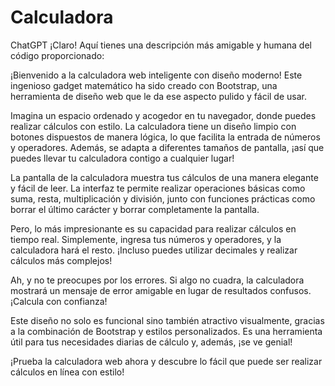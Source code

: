 # Calculadora


ChatGPT
¡Claro! Aquí tienes una descripción más amigable y humana del código proporcionado:

¡Bienvenido a la calculadora web inteligente con diseño moderno! Este ingenioso gadget matemático ha sido creado con Bootstrap, una herramienta de diseño web que le da ese aspecto pulido y fácil de usar.

Imagina un espacio ordenado y acogedor en tu navegador, donde puedes realizar cálculos con estilo. La calculadora tiene un diseño limpio con botones dispuestos de manera lógica, lo que facilita la entrada de números y operadores. Además, se adapta a diferentes tamaños de pantalla, ¡así que puedes llevar tu calculadora contigo a cualquier lugar!

La pantalla de la calculadora muestra tus cálculos de una manera elegante y fácil de leer. La interfaz te permite realizar operaciones básicas como suma, resta, multiplicación y división, junto con funciones prácticas como borrar el último carácter y borrar completamente la pantalla.

Pero, lo más impresionante es su capacidad para realizar cálculos en tiempo real. Simplemente, ingresa tus números y operadores, y la calculadora hará el resto. ¡Incluso puedes utilizar decimales y realizar cálculos más complejos!

Ah, y no te preocupes por los errores. Si algo no cuadra, la calculadora mostrará un mensaje de error amigable en lugar de resultados confusos. ¡Calcula con confianza!

Este diseño no solo es funcional sino también atractivo visualmente, gracias a la combinación de Bootstrap y estilos personalizados. Es una herramienta útil para tus necesidades diarias de cálculo y, además, ¡se ve genial!

¡Prueba la calculadora web ahora y descubre lo fácil que puede ser realizar cálculos en línea con estilo!
